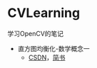 # CVLearning
学习OpenCV的笔记

* 直方图均衡化-数学概念一
    * [CSDN](https://blog.csdn.net/LuckilyHaveYou/article/details/106331483)，[简书](https://www.jianshu.com/p/778deab4cbfb)
